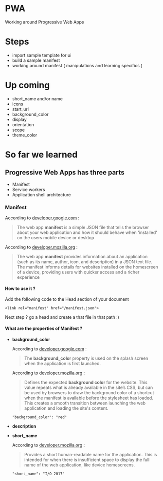 # PWA
Working around Progressive Web Apps

# Steps

- import sample template for ui
- build a sample manifest
- working around manifest ( manipulations and learning specifics )


# Up coming
- short_name and/or name
- icons
- start_url
- background_color
- display
- orientation
- scope
- theme_color


# So far we learned

## Progressive Web Apps has three parts
- Manifest
- Service workers
- Application shell architecture

### Manifest

According to [developer.google.com](https://developers.google.com/web/fundamentals/web-app-manifest) :
> The web app **manifest** is a simple JSON file that tells the browser about your web application and how it should behave when 'installed' on the users mobile device or desktop

According to [developer.mozilla.org](https://developer.mozilla.org/en-US/docs/Web/Manifest) :
> The web app **manifest** provides information about an application (such as its name, author, icon, and description) in a JSON text file. The manifest informs details for websites installed on the homescreen of a device, providing users with quicker access and a richer experience

#### How to use it ?

Add the following code to the Head section of your document

``<link rel="manifest" href="/manifest.json">``

Next step ? go a head and create a that file in that path :)

#### What are the properties of Manifest ?
* **background_color**
    
    According to [developer.google.com](https://developers.google.com/web/fundamentals/web-app-manifest#background-color) :
    > The **background_color** property is used on the splash screen when the application is first launched.
    
    According to [developer.mozilla.org](https://developer.mozilla.org/en-US/docs/Web/Manifest#background_color) :
    > Defines the expected **background color** for the website. This value repeats what is already available in the site’s CSS, but can be used by browsers to draw the background color of a shortcut when the manifest is available before the stylesheet has loaded. This creates a smooth transition between launching the web application and loading the site's content.
    
    ``"background_color": "red"``


* **description**


* **short_name**

    According to [developer.mozilla.org](https://developer.mozilla.org/en-US/docs/Web/Manifest#short_name) :
    > Provides a short human-readable name for the application. This is intended for when there is insufficient space to display the full name of the web application, like device homescreens.
    
    ``"short_name": "I/O 2017"``